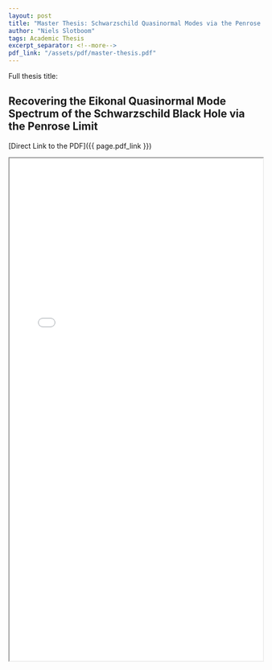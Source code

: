 ```yaml
---
layout: post
title: "Master Thesis: Schwarzschild Quasinormal Modes via the Penrose Limit"
author: "Niels Slotboom"
tags: Academic Thesis
excerpt_separator: <!--more-->
pdf_link: "/assets/pdf/master-thesis.pdf"
---
```


Full thesis title:
<h2>Recovering the Eikonal Quasinormal Mode Spectrum of the Schwarzschild Black Hole via the Penrose Limit</h2>
<!--more-->

[Direct Link to the PDF]({{ page.pdf_link }})

<iframe src="{{ page.pdf_link }}" width="100%" height="1000px">
  This browser does not support PDFs. Please download the PDF to view it: 
  <a href="{{ page.pdf_link }}">Download PDF</a>.
</iframe>

